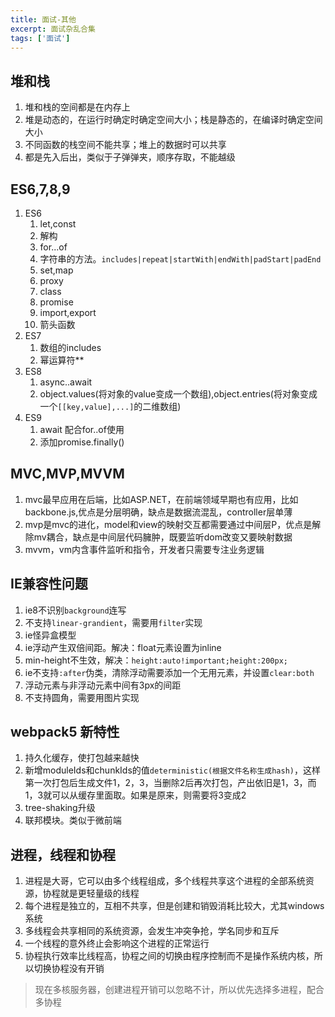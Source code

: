 ```yaml
---
title: 面试-其他
excerpt: 面试杂乱合集
tags: ['面试']
---
```


## 堆和栈
1. 堆和栈的空间都是在内存上
2. 堆是动态的，在运行时确定时确定空间大小；栈是静态的，在编译时确定空间大小
3. 不同函数的栈空间不能共享；堆上的数据时可以共享
4. 都是先入后出，类似于子弹弹夹，顺序存取，不能越级

## ES6,7,8,9
1. ES6
   1. let,const
   2. 解构
   3. for...of
   4. 字符串的方法。`includes|repeat|startWith|endWith|padStart|padEnd`
   5. set,map
   6. proxy
   7. class
   8. promise
   9. import,export
   10. 箭头函数
2. ES7
   1. 数组的includes
   2. 幂运算符**
3. ES8
   1. async..await
   2. object.values(将对象的value变成一个数组),object.entries(将对象变成一个`[[key,value],...]`的二维数组)
4. ES9
   1. await 配合for..of使用
   2. 添加promise.finally()

## MVC,MVP,MVVM
1. mvc最早应用在后端，比如ASP.NET，在前端领域早期也有应用，比如backbone.js,优点是分层明确，缺点是数据流混乱，controller层单薄
2. mvp是mvc的进化，model和view的映射交互都需要通过中间层P，优点是解除mv耦合，缺点是中间层代码臃肿，既要监听dom改变又要映射数据
3. mvvm，vm内含事件监听和指令，开发者只需要专注业务逻辑


## IE兼容性问题
1. ie8不识别`background`连写
2. 不支持`linear-grandient`，需要用`filter`实现
3. ie怪异盒模型
4. ie浮动产生双倍间距。解决：float元素设置为inline
5. min-height不生效，解决：`height:auto!important;height:200px;`
6. ie不支持`:after`伪类，清除浮动需要添加一个无用元素，并设置`clear:both`
7. 浮动元素与非浮动元素中间有3px的间距
8. 不支持圆角，需要用图片实现
   
## webpack5 新特性
1. 持久化缓存，使打包越来越快
2. 新增moduleIds和chunkIds的值`deterministic(根据文件名称生成hash)`，这样第一次打包后生成文件1，2，3，当删除2后再次打包，产出依旧是1，3，而1，3就可以从缓存里面取。如果是原来，则需要将3变成2
3. tree-shaking升级
4. 联邦模块。类似于微前端

## 进程，线程和协程
1. 进程是大哥，它可以由多个线程组成，多个线程共享这个进程的全部系统资源，协程就是更轻量级的线程
2. 每个进程是独立的，互相不共享，但是创建和销毁消耗比较大，尤其windows系统
3. 多线程会共享相同的系统资源，会发生冲突争抢，学名同步和互斥
4. 一个线程的意外终止会影响这个进程的正常运行
5. 协程执行效率比线程高，协程之间的切换由程序控制而不是操作系统内核，所以切换协程没有开销
   
> 现在多核服务器，创建进程开销可以忽略不计，所以优先选择多进程，配合多协程
